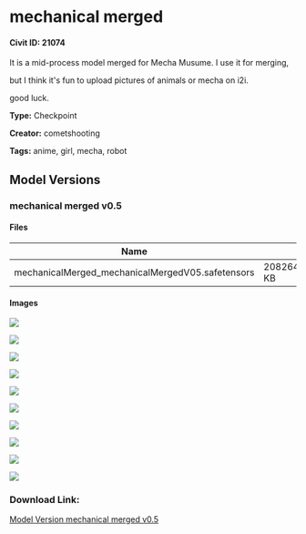 # mechanical merged

#### Civit ID: 21074

<p>It is a mid-process model merged for Mecha Musume. I use it for merging, </p><p></p><p>but I think it's fun to upload pictures of animals or mecha on i2i.</p><p></p><p>good luck.</p>

**Type:** Checkpoint

**Creator:** cometshooting

**Tags:** anime, girl, mecha, robot

## Model Versions

### mechanical merged v0.5

<p></p>

#### Files

| Name | Size | Type | Format | Download Url | AutoV1 | AutoV2 | SHA256 | CRC32 | BLAKE3 |
| --- | --- | --- | --- | --- | --- | --- | --- | --- | --- |
| mechanicalMerged_mechanicalMergedV05.safetensors | 2082642.022460938 KB | Model | SafeTensor | https://civitai.com/api/download/models/25079 | 7C71FFB6 | 7CD7E84FEE | 7CD7E84FEE2621653D38139D19B59BABA5EED376E5E00E3E509E451D7680136E | DE8E540B | 764CADA9324CBB716B079FF8CA8697EF36079E36E3751B21171D3A1854886F86 |

#### Images

<p><img src="https://image.civitai.com/xG1nkqKTMzGDvpLrqFT7WA/6e95f6d5-5b48-4672-36df-28e526e92100/width=450/274422.jpeg" /></p>

<p><img src="https://image.civitai.com/xG1nkqKTMzGDvpLrqFT7WA/534cfa62-ef04-42e4-b6e8-883860387100/width=450/274421.jpeg" /></p>

<p><img src="https://image.civitai.com/xG1nkqKTMzGDvpLrqFT7WA/e95441e4-cf89-4b59-7daa-bce3a3112400/width=450/274409.jpeg" /></p>

<p><img src="https://image.civitai.com/xG1nkqKTMzGDvpLrqFT7WA/247da324-ee92-4dd2-5186-3ae2cb5f2200/width=450/274416.jpeg" /></p>

<p><img src="https://image.civitai.com/xG1nkqKTMzGDvpLrqFT7WA/0245b5e9-d4fd-4e97-381e-55bb728b3b00/width=450/274411.jpeg" /></p>

<p><img src="https://image.civitai.com/xG1nkqKTMzGDvpLrqFT7WA/5479eacb-f785-4378-a980-93fa9aeaf500/width=450/274420.jpeg" /></p>

<p><img src="https://image.civitai.com/xG1nkqKTMzGDvpLrqFT7WA/831d8e62-3e8d-4582-2f68-2e86ccaa4c00/width=450/274404.jpeg" /></p>

<p><img src="https://image.civitai.com/xG1nkqKTMzGDvpLrqFT7WA/3c97fad1-3234-43aa-4764-b5af8d480900/width=450/274423.jpeg" /></p>

<p><img src="https://image.civitai.com/xG1nkqKTMzGDvpLrqFT7WA/9edd4ca9-453b-4cbc-35fd-280d0723ca00/width=450/274419.jpeg" /></p>

<p><img src="https://image.civitai.com/xG1nkqKTMzGDvpLrqFT7WA/95c29a59-82b5-4097-52c5-90b013bc9600/width=450/274418.jpeg" /></p>

### Download Link:

[Model Version mechanical merged v0.5](https://civitai.com/api/download/models/25079)

